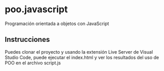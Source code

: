 # poo.javascript
Programación orientada a objetos con JavaScript

## Instrucciones

Puedes clonar el proyecto y usando la extensión Live Server de Visual Studio Code, puede ejecutar el index.html y ver los resultados del uso de POO en el archivo script.js